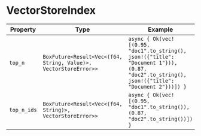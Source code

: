 # VectorStoreIndex

| Property | Type | Example |
|----------|------|---------|
| `top_n` | `BoxFuture<Result<Vec<(f64, String, Value)>, VectorStoreError>>` | `async { Ok(vec![(0.95, "doc1".to_string(), json!({"title": "Document 1"})), (0.87, "doc2".to_string(), json!({"title": "Document 2"}))]) }` |
| `top_n_ids` | `BoxFuture<Result<Vec<(f64, String)>, VectorStoreError>>` | `async { Ok(vec![(0.95, "doc1".to_string()), (0.87, "doc2".to_string())]) }` |
